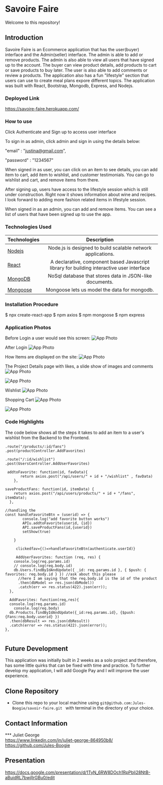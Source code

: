 # Savoire Faire
Welcome to this repository!


## Introduction 
Savoire Faire is an Ecommerce application that has the user(buyer) interface and the Admin(seller) interface. The admin is able to add or remove products. The admin is also able to view all users that have signed up to the account.
The buyer can view product details, add products to cart or save products to buy later. The user is also able to add comments or review a products. The application also has a fun "lifestyle" section that users can use to create meal plans expore different topics. The application was built with React, Bootstrap, Mongodb, Express, and Nodejs. 


### Deployed Link 
https://savoire-faire.herokuapp.com/

### How to use
Click Authenticate and Sign up to access user interface

To sign in as admin, click admin and sign in using the details below:

"email" : "justina@gmail.com",

 "password" : "1234567"
 

When signed in as user, you can click on an item to see details, 
you can add item to cart, add item to wishlist, and customer testimonials. You can go to wishlist and cart, and remove items from there. 


After signing up, users have access to the lifestyle session which is still under construction. Right now it shows information about wine and recipes. I look forward to adding more fashion related items in lifestyle session. 



When signed in as an admin, you can add and remove items. You can see a list of users that have been signed up to use the app. 




### Technologies Used
| Technologies | Description  |
|---------------------------------------------------------------------------|:------------------------------------------------------------------------------------------------------------------:|
| [Nodejs](https://nodejs.org/en/docs/)                                     |             Node.js is designed to build scalable network applications.                 |
| [React](https://reactjs.org/)                |   A declarative, component based Javascript library for building interactive user interface                 |
| [MongoDB](https://www.mongodb.com/)                |   NoSql database that stores data in JSON-like documents.                |
| [Mongoose](https://mongoosejs.com/)                |  Mongoose lets us model the data for mongodb.                |




### Installation Procedure
$ npx create-react-app <myappname>
$ npm axios
$ npm mongoose
$ npm express


### Application Photos

Before Login a user would see this screen:
![App Photo](https://github.com/Jules-Boogie/savoir-faire/blob/master/client/public/app%20photos/before%20login.PNG)

After Login 
![App Photo](https://github.com/Jules-Boogie/savoir-faire/blob/master/client/public/app%20photos/afterlogin.PNG)

How Items are displayed on the site:
![App Photo](https://github.com/Jules-Boogie/savoir-faire/blob/master/client/public/app%20photos/items.PNG)

The Project Details page with likes, a slide show of images and comments 
![App Photo](https://github.com/Jules-Boogie/savoir-faire/blob/master/client/public/app%20photos/productdetail.PNG)

![App Photo](https://github.com/Jules-Boogie/savoir-faire/blob/master/client/public/app%20photos/photoslidescommentreviewsession.PNG)

Wishlist
![App Photo](https://github.com/Jules-Boogie/savoir-faire/blob/master/client/public/app%20photos/wishlistpage.PNG)


Shopping Cart
![App Photo](https://github.com/Jules-Boogie/savoir-faire/blob/master/client/public/app%20photos/cart.PNG)

![App Photo](https://github.com/Jules-Boogie/savoir-faire/blob/master/client/public/app%20photos/shoppingcart.PNG)





### Code Highlights
 The code below shows all the steps it takes to add an item to a user's wishlist from the Backend to the Frontend. 
```
.route("/products/:id/fans")
.post(productController.AddFavorites)

.route("/:id/wishlist")
.post(UsersController.AddUserFavorites)

 addtoFavorite: function(id, favData){
       return axios.post("/api/users/" + id + "/wishlist" , favData)
    },

saveProductFans: function(id, itemData) {
    return axios.post("/api/users/products/" + id + "/fans", itemData);
  },

//handling the 
const handleFavoriteBtn = (userid) => {
        console.log("add favorite button works")
        APIu.addtoFavorite(userid, {id})
        API.saveProductFans(id,{userid})
        setShow(true)

    }
    
     clickedfav={()=>handleFavoriteBtn(authenticate.userId)}
     
     AddUserFavorites: function (req, res) {
    console.log(req.params.id)
    // console.log(req.body.id)
    db.Users.findByIdAndUpdate({ _id: req.params.id }, { $push: { favorites: req.body.id } }) //ask about this please
      //here I am saying that the req.body.id is the id of the product
      .then(dbModel => res.json(dbModel))
      .catch(err => res.status(422).json(err));
  },
  
  AddFavorites: function(req,res){
  console.log(req.params.id)
    console.log(req.body)
  db.Products.findByIdAndUpdate({_id:req.params.id}, {$push: {Fans:req.body.userid} })
  .then(dbResult => res.json(dbResult))
  .catch(error => res.status(422).json(error));
},
     

```

## Future Development
 This application was initially built in 2 weeks as a solo project and therefore, has some little quirks that can be fixed with time and practice. To further develop my application, I will add Google Pay and I will improve the user experience. 


## Clone Repository
 - Clone this repo to your local machine using ```git@github.com:Jules-Boogie/savoir-faire.git ``` with terminal in the directory of your choice. 



## Contact Information
*** Juliet George   
https://www.linkedin.com/in/juliet-george-864950b8/
https://github.com/Jules-Boogie 


## Presentation 
https://docs.google.com/presentation/d/1TyN_6RW8DOch1RpPbli28NtB-aBuidRL7bwjllrGBu0/edit
